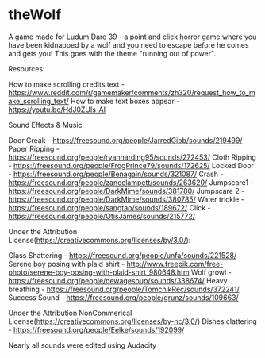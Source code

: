 # theWolf
A game made for Ludum Dare 39 - a point and click horror game where you have been kidnapped by a wolf and you need to escape before he comes and gets you! This goes with the theme "running out of power".

Resources:  

How to make scrolling credits text - https://www.reddit.com/r/gamemaker/comments/zh320/request_how_to_make_scrolling_text/
How to make text boxes appear - https://youtu.be/HdJ0ZUIs-AI

Sound Effects & Music  

Door Creak - https://freesound.org/people/JarredGibb/sounds/219499/
Paper Ripping - https://freesound.org/people/ryanharding95/sounds/272453/
Cloth Ripping - https://freesound.org/people/FrogPrince79/sounds/172625/
Locked Door - https://freesound.org/people/Benagain/sounds/321087/
Crash - https://freesound.org/people/zaneclampett/sounds/263620/
Jumpscare1 - https://freesound.org/people/DarkMime/sounds/381780/
Jumpscare 2 - https://freesound.org/people/DarkMime/sounds/380785/
Water trickle - https://freesound.org/people/sangtao/sounds/189672/
Click - https://freesound.org/people/OtisJames/sounds/215772/

Under the Attribution License(https://creativecommons.org/licenses/by/3.0/):  

Glass Shattering - https://freesound.org/people/unfa/sounds/221528/
Serene boy posing with plaid shirt - http://www.freepik.com/free-photo/serene-boy-posing-with-plaid-shirt_980648.htm
Wolf growl - https://freesound.org/people/newagesoup/sounds/338674/
Heavy breathing - https://freesound.org/people/TomchikRec/sounds/372241/
Success Sound - https://freesound.org/people/grunz/sounds/109663/

Under the Attribution NonCommerical License(https://creativecommons.org/licenses/by-nc/3.0/)
Dishes clattering - https://freesound.org/people/Eelke/sounds/192099/

Nearly all sounds were edited using Audacity